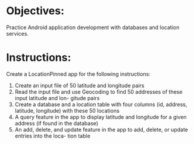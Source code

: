 # Objectives:
Practice Android application development with databases and location services.
# Instructions:
Create a LocationPinned app for the following instructions:
1. Create an input file of 50 latitude and longitude pairs
2. Read the input file and use Geocoding to find 50 addresses of these input latitude and lon-
gitude pairs
3. Create a database and a location table with four columns (id, address, latitude, longitude)
with these 50 locations
4. A query feature in the app to display latitude and longitude for a given address (if found in
the database)
5. An add, delete, and update feature in the app to add, delete, or update entries into the loca-
tion table
